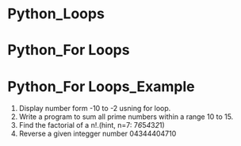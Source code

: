 # Python_Loops
# Python_For Loops
# Python_For Loops_Example
1. Display number form -10 to -2 usning for loop.
2. Write a program to sum all prime numbers within a range 10 to 15.
3. Find the factorial of a n!.(hint, n=7: 7*6*5*4*3*2*1)
4. Reverse a given integger number 04344404710
